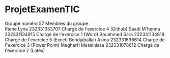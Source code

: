 # ProjetExamenTIC
Groupe numéro 57
Membres du groupe :  
Iftene Lyna             232331353707     Chargé de l'exercice 4 (Github)
Saadi M'henna           232331134915     Chargé de l'exercice 1 (Word)
Bouahmed Sara           232331134819     Chargé de l'exercice 5 (Excel)
Bendjaballah Asma       232331696614     Chargé de l"exercice 3 (Power Point)
Megherfi Massinissa     232331078612     Chargé de l'exercice 2 (Latex)
